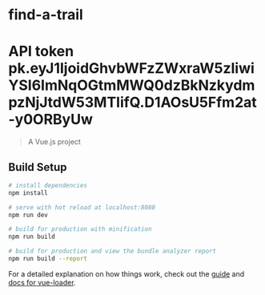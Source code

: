 # find-a-trail

# API token pk.eyJ1IjoidGhvbWFzZWxraW5zIiwiYSI6ImNqOGtmMWQ0dzBkNzkydmpzNjJtdW53MTIifQ.D1AOsU5Ffm2at-y0ORByUw

> A Vue.js project

## Build Setup

``` bash
# install dependencies
npm install

# serve with hot reload at localhost:8080
npm run dev

# build for production with minification
npm run build

# build for production and view the bundle analyzer report
npm run build --report
```

For a detailed explanation on how things work, check out the [guide](http://vuejs-templates.github.io/webpack/) and [docs for vue-loader](http://vuejs.github.io/vue-loader).
